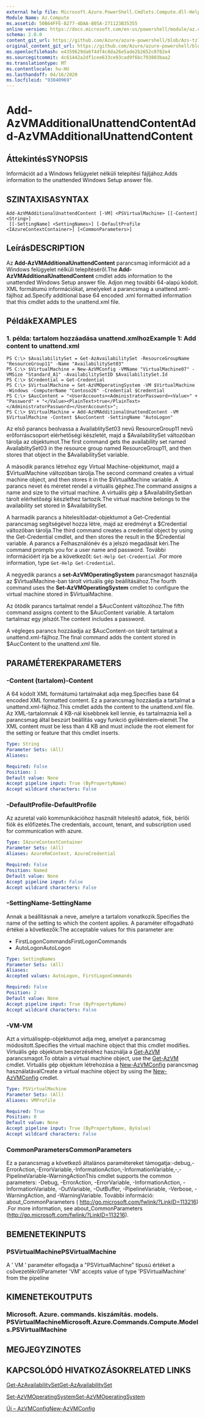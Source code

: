 ```yaml
---
external help file: Microsoft.Azure.PowerShell.Cmdlets.Compute.dll-Help-Help.xml
Module Name: Az.Compute
ms.assetid: 50B64FFE-8277-4DAA-805A-271123B35355
online version: https://docs.microsoft.com/en-us/powershell/module/az.compute/add-azvmadditionalunattendcontent
schema: 2.0.0
content_git_url: https://github.com/Azure/azure-powershell/blob/Azs-tzl/src/Compute/Compute/help/Add-AzVMAdditionalUnattendContent.md
original_content_git_url: https://github.com/Azure/azure-powershell/blob/Azs-tzl/src/Compute/Compute/help/Add-AzVMAdditionalUnattendContent.md
ms.openlocfilehash: e4359629da6f4df4c8da26e5ade2b2652c0762e4
ms.sourcegitcommit: 4c61442a2df1cee633ce93cad9f6bc793803baa2
ms.translationtype: MT
ms.contentlocale: hu-HU
ms.lasthandoff: 04/16/2020
ms.locfileid: "93840969"
---
```

# <span data-ttu-id="b8cb5-101">Add-AzVMAdditionalUnattendContent</span><span class="sxs-lookup"><span data-stu-id="b8cb5-101">Add-AzVMAdditionalUnattendContent</span></span>

## <span data-ttu-id="b8cb5-102">Áttekintés</span><span class="sxs-lookup"><span data-stu-id="b8cb5-102">SYNOPSIS</span></span>
<span data-ttu-id="b8cb5-103">Információt ad a Windows felügyelet nélküli telepítési fájljához.</span><span class="sxs-lookup"><span data-stu-id="b8cb5-103">Adds information to the unattended Windows Setup answer file.</span></span>

## <span data-ttu-id="b8cb5-104">SZINTAXISA</span><span class="sxs-lookup"><span data-stu-id="b8cb5-104">SYNTAX</span></span>

```
Add-AzVMAdditionalUnattendContent [-VM] <PSVirtualMachine> [[-Content] <String>]
 [[-SettingName] <SettingNames>] [-DefaultProfile <IAzureContextContainer>] [<CommonParameters>]
```

## <span data-ttu-id="b8cb5-105">Leírás</span><span class="sxs-lookup"><span data-stu-id="b8cb5-105">DESCRIPTION</span></span>
<span data-ttu-id="b8cb5-106">Az **Add-AzVMAdditionalUnattendContent** parancsmag információt ad a Windows felügyelet nélküli telepítéséről.</span><span class="sxs-lookup"><span data-stu-id="b8cb5-106">The **Add-AzVMAdditionalUnattendContent** cmdlet adds information to the unattended Windows Setup answer file.</span></span>
<span data-ttu-id="b8cb5-107">Adjon meg további 64-alapú kódolt. XML formátumú információkat, amelyeket a parancsmag a unattend.xml-fájlhoz ad.</span><span class="sxs-lookup"><span data-stu-id="b8cb5-107">Specify additional base 64 encoded .xml formatted information that this cmdlet adds to the unattend.xml file.</span></span>

## <span data-ttu-id="b8cb5-108">Példák</span><span class="sxs-lookup"><span data-stu-id="b8cb5-108">EXAMPLES</span></span>

### <span data-ttu-id="b8cb5-109">1. példa: tartalom hozzáadása unattend.xmlhoz</span><span class="sxs-lookup"><span data-stu-id="b8cb5-109">Example 1: Add content to unattend.xml</span></span>
```
PS C:\> $AvailabilitySet = Get-AzAvailabilitySet -ResourceGroupName "ResourceGroup11" -Name "AvailabilitySet03"
PS C:\> $VirtualMachine = New-AzVMConfig -VMName "VirtualMachine07" -VMSize "Standard_A1" -AvailabilitySetID $AvailabilitySet.Id 
PS C:\> $Credential = Get-Credential
PS C:\> $VirtualMachine = Set-AzVMOperatingSystem -VM $VirtualMachine  -Windows -ComputerName "Contoso26" -Credential $Credential
PS C:\> $AucContent = "<UserAccounts><AdministratorPassword><Value>" + "Password" + "</Value><PlainText>true</PlainText></AdministratorPassword></UserAccounts>";
PS C:\> $VirtualMachine = Add-AzVMAdditionalUnattendContent -VM $VirtualMachine -Content $AucContent -SettingName "AutoLogon"
```

<span data-ttu-id="b8cb5-110">Az első parancs beolvassa a AvailablitySet03 nevű ResourceGroup11 nevű erőforráscsoport elérhetőségi készletét, majd a $AvailabilitySet változóban tárolja az objektumot.</span><span class="sxs-lookup"><span data-stu-id="b8cb5-110">The first command gets the availability set named AvailablitySet03 in the resource group named ResourceGroup11, and then stores that object in the $AvailabilitySet variable.</span></span>

<span data-ttu-id="b8cb5-111">A második parancs létrehoz egy Virtual Machine-objektumot, majd a $VirtualMachine változóban tárolja.</span><span class="sxs-lookup"><span data-stu-id="b8cb5-111">The second command creates a virtual machine object, and then stores it in the $VirtualMachine variable.</span></span>
<span data-ttu-id="b8cb5-112">A parancs nevet és méretet rendel a virtuális géphez.</span><span class="sxs-lookup"><span data-stu-id="b8cb5-112">The command assigns a name and size to the virtual machine.</span></span>
<span data-ttu-id="b8cb5-113">A virtuális gép a $AvailabilitySetban tárolt elérhetőségi készlethez tartozik.</span><span class="sxs-lookup"><span data-stu-id="b8cb5-113">The virtual machine belongs to the availability set stored in $AvailabilitySet.</span></span>

<span data-ttu-id="b8cb5-114">A harmadik parancs a hitelesítőadat-objektumot a Get-Credential parancsmag segítségével hozza létre, majd az eredményt a $Credential változóban tárolja.</span><span class="sxs-lookup"><span data-stu-id="b8cb5-114">The third command creates a credential object by using the Get-Credential cmdlet, and then stores the result in the $Credential variable.</span></span>
<span data-ttu-id="b8cb5-115">A parancs a Felhasználónév és a jelszó megadását kéri.</span><span class="sxs-lookup"><span data-stu-id="b8cb5-115">The command prompts you for a user name and password.</span></span>
<span data-ttu-id="b8cb5-116">További információért írja be a következőt: `Get-Help Get-Credential` .</span><span class="sxs-lookup"><span data-stu-id="b8cb5-116">For more information, type `Get-Help Get-Credential`.</span></span>

<span data-ttu-id="b8cb5-117">A negyedik parancs a **set-AzVMOperatingSystem** parancsmagot használja az $VirtualMachine-ban tárolt virtuális gép beállításához.</span><span class="sxs-lookup"><span data-stu-id="b8cb5-117">The fourth command uses the **Set-AzVMOperatingSystem** cmdlet to configure the virtual machine stored in $VirtualMachine.</span></span>

<span data-ttu-id="b8cb5-118">Az ötödik parancs tartalmat rendel a $AucContent változóhoz.</span><span class="sxs-lookup"><span data-stu-id="b8cb5-118">The fifth command assigns content to the $AucContent variable.</span></span>
<span data-ttu-id="b8cb5-119">A tartalom tartalmaz egy jelszót.</span><span class="sxs-lookup"><span data-stu-id="b8cb5-119">The content includes a password.</span></span>

<span data-ttu-id="b8cb5-120">A végleges parancs hozzáadja az $AucContent-on tárolt tartalmat a unattend.xml-fájlhoz.</span><span class="sxs-lookup"><span data-stu-id="b8cb5-120">The final command adds the content stored in $AucContent to the unattend.xml file.</span></span>

## <span data-ttu-id="b8cb5-121">PARAMÉTEREK</span><span class="sxs-lookup"><span data-stu-id="b8cb5-121">PARAMETERS</span></span>

### <span data-ttu-id="b8cb5-122">-Content (tartalom)</span><span class="sxs-lookup"><span data-stu-id="b8cb5-122">-Content</span></span>
<span data-ttu-id="b8cb5-123">A 64 kódolt XML formátumú tartalmakat adja meg.</span><span class="sxs-lookup"><span data-stu-id="b8cb5-123">Specifies base 64 encoded XML formatted content.</span></span>
<span data-ttu-id="b8cb5-124">Ez a parancsmag hozzáadja a tartalmat a unattend.xml-fájlhoz.</span><span class="sxs-lookup"><span data-stu-id="b8cb5-124">This cmdlet adds the content to the unattend.xml file.</span></span>
<span data-ttu-id="b8cb5-125">Az XML-tartalomnak 4 KB-nál kisebbnek kell lennie, és tartalmaznia kell a parancsmag által beszúrt beállítás vagy funkció gyökérelem-elemét.</span><span class="sxs-lookup"><span data-stu-id="b8cb5-125">The XML content must be less than 4 KB and must include the root element for the setting or feature that this cmdlet inserts.</span></span>

```yaml
Type: String
Parameter Sets: (All)
Aliases: 

Required: False
Position: 1
Default value: None
Accept pipeline input: True (ByPropertyName)
Accept wildcard characters: False
```

### <span data-ttu-id="b8cb5-126">-DefaultProfile</span><span class="sxs-lookup"><span data-stu-id="b8cb5-126">-DefaultProfile</span></span>
<span data-ttu-id="b8cb5-127">Az azuretal való kommunikációhoz használt hitelesítő adatok, fiók, bérlői fiók és előfizetés.</span><span class="sxs-lookup"><span data-stu-id="b8cb5-127">The credentials, account, tenant, and subscription used for communication with azure.</span></span>

```yaml
Type: IAzureContextContainer
Parameter Sets: (All)
Aliases: AzureRmContext, AzureCredential

Required: False
Position: Named
Default value: None
Accept pipeline input: False
Accept wildcard characters: False
```

### <span data-ttu-id="b8cb5-128">-SettingName</span><span class="sxs-lookup"><span data-stu-id="b8cb5-128">-SettingName</span></span>
<span data-ttu-id="b8cb5-129">Annak a beállításnak a neve, amelyre a tartalom vonatkozik.</span><span class="sxs-lookup"><span data-stu-id="b8cb5-129">Specifies the name of the setting to which the content applies.</span></span>
<span data-ttu-id="b8cb5-130">A paraméter elfogadható értékei a következők:</span><span class="sxs-lookup"><span data-stu-id="b8cb5-130">The acceptable values for this parameter are:</span></span>

- <span data-ttu-id="b8cb5-131">FirstLogonCommands</span><span class="sxs-lookup"><span data-stu-id="b8cb5-131">FirstLogonCommands</span></span>
- <span data-ttu-id="b8cb5-132">AutoLogon</span><span class="sxs-lookup"><span data-stu-id="b8cb5-132">AutoLogon</span></span>

```yaml
Type: SettingNames
Parameter Sets: (All)
Aliases: 
Accepted values: AutoLogon, FirstLogonCommands

Required: False
Position: 2
Default value: None
Accept pipeline input: True (ByPropertyName)
Accept wildcard characters: False
```

### <span data-ttu-id="b8cb5-133">-VM</span><span class="sxs-lookup"><span data-stu-id="b8cb5-133">-VM</span></span>
<span data-ttu-id="b8cb5-134">Azt a virtuálisgép-objektumot adja meg, amelyet a parancsmag módosított.</span><span class="sxs-lookup"><span data-stu-id="b8cb5-134">Specifies the virtual machine object that this cmdlet modifies.</span></span>
<span data-ttu-id="b8cb5-135">Virtuális gép objektum beszerzéséhez használja a [Get-AzVM](./Get-AzVM.md) parancsmagot.</span><span class="sxs-lookup"><span data-stu-id="b8cb5-135">To obtain a virtual machine object, use the [Get-AzVM](./Get-AzVM.md) cmdlet.</span></span>
<span data-ttu-id="b8cb5-136">Virtuális gép objektum létrehozása a [New-AzVMConfig](./New-AzVMConfig.md) parancsmag használatával</span><span class="sxs-lookup"><span data-stu-id="b8cb5-136">Create a virtual machine object by using the [New-AzVMConfig](./New-AzVMConfig.md) cmdlet.</span></span>

```yaml
Type: PSVirtualMachine
Parameter Sets: (All)
Aliases: VMProfile

Required: True
Position: 0
Default value: None
Accept pipeline input: True (ByPropertyName, ByValue)
Accept wildcard characters: False
```

### <span data-ttu-id="b8cb5-137">CommonParameters</span><span class="sxs-lookup"><span data-stu-id="b8cb5-137">CommonParameters</span></span>
<span data-ttu-id="b8cb5-138">Ez a parancsmag a következő általános paramétereket támogatja:-debug,-ErrorAction,-ErrorVariable,-InformationAction,-InformationVariable,-,-PipelineVariable-WarningAction</span><span class="sxs-lookup"><span data-stu-id="b8cb5-138">This cmdlet supports the common parameters: -Debug, -ErrorAction, -ErrorVariable, -InformationAction, -InformationVariable, -OutVariable, -OutBuffer, -PipelineVariable, -Verbose, -WarningAction, and -WarningVariable.</span></span> <span data-ttu-id="b8cb5-139">További információ: about_CommonParameters ( http://go.microsoft.com/fwlink/?LinkID=113216) .</span><span class="sxs-lookup"><span data-stu-id="b8cb5-139">For more information, see about_CommonParameters (http://go.microsoft.com/fwlink/?LinkID=113216).</span></span>

## <span data-ttu-id="b8cb5-140">BEMENETEK</span><span class="sxs-lookup"><span data-stu-id="b8cb5-140">INPUTS</span></span>

### <span data-ttu-id="b8cb5-141">PSVirtualMachine</span><span class="sxs-lookup"><span data-stu-id="b8cb5-141">PSVirtualMachine</span></span>
<span data-ttu-id="b8cb5-142">A ' VM ' paraméter elfogadja a "PSVirtualMachine" típusú értéket a csővezetékről</span><span class="sxs-lookup"><span data-stu-id="b8cb5-142">Parameter 'VM' accepts value of type 'PSVirtualMachine' from the pipeline</span></span>

## <span data-ttu-id="b8cb5-143">KIMENETEK</span><span class="sxs-lookup"><span data-stu-id="b8cb5-143">OUTPUTS</span></span>

### <span data-ttu-id="b8cb5-144">Microsoft. Azure. commands. kiszámítás. models. PSVirtualMachine</span><span class="sxs-lookup"><span data-stu-id="b8cb5-144">Microsoft.Azure.Commands.Compute.Models.PSVirtualMachine</span></span>

## <span data-ttu-id="b8cb5-145">MEGJEGYZI</span><span class="sxs-lookup"><span data-stu-id="b8cb5-145">NOTES</span></span>

## <span data-ttu-id="b8cb5-146">KAPCSOLÓDÓ HIVATKOZÁSOK</span><span class="sxs-lookup"><span data-stu-id="b8cb5-146">RELATED LINKS</span></span>

[<span data-ttu-id="b8cb5-147">Get-AzAvailabilitySet</span><span class="sxs-lookup"><span data-stu-id="b8cb5-147">Get-AzAvailabilitySet</span></span>](./Get-AzAvailabilitySet.md)

[<span data-ttu-id="b8cb5-148">Set-AzVMOperatingSystem</span><span class="sxs-lookup"><span data-stu-id="b8cb5-148">Set-AzVMOperatingSystem</span></span>](./Set-AzVMOperatingSystem.md)

[<span data-ttu-id="b8cb5-149">Új – AzVMConfig</span><span class="sxs-lookup"><span data-stu-id="b8cb5-149">New-AzVMConfig</span></span>](./New-AzVMConfig.md)

